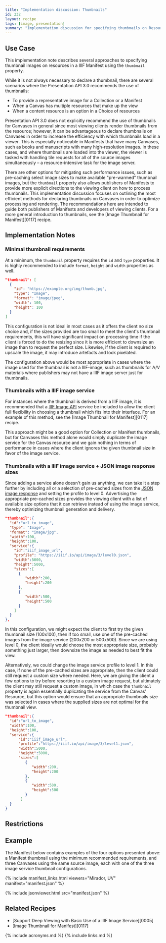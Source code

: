 ```yaml
---
title: "Implementation discussion: Thumbnails"
id: 232
layout: recipe
tags: [image, presentation]
summary: "Implementation discussion for specifying thumbnails on Resources, especially Canvases, such that they can be used by clients to represent the object."
---
```


## Use Case

This implementation note describes several approaches to specifying thumbnail images on resources in a IIIF Manifest using the `thumbnail` property.

While it is not always necessary to declare a thumbnail, there are several scenarios where the Presentation API 3.0 recommends the use of thumbnails:
* To provide a representative image for a Collection or a Manifest
* When a Canvas has multiple resources that make up the view
* When a content resource is an option in a Choice of resources

Presentation API 3.0 does not explicitly recommend the use of thumbnails for Canvases in general since most viewing clients render thumbnails from the resource; however, it can be advantageous to declare thumbnails on Canvases in order to increase the efficiency with which thumbnails load in a viewer. This is especially noticeable in Manifests that have many Canvases, such as books and manuscripts with many high-resolution images. In these cases, and where thumbnails are loaded into the viewer, the viewer is tasked with handling tile requests for all of the source images simultaneously – a resource-intensive task for the image server.

There are other options for mitigating such performance issues, such as pre-caching select image sizes to make available "pre-warmed" thumbnail images, but the `thumbnail` property also allows publishers of Manifests to provide more explicit directions to the viewing client on how to process thumbnails. This implementation discussion focuses on outlining the most efficient methods for declaring thumbnails on Canvases in order to optimize processing and rendering. The recommendations here are intended to guide both publishers of Manifests and developers of viewing clients. For a more general introduction to thumbnails, see the [Image Thumbnail for Manifest][0117] recipe.

## Implementation Notes

### Minimal thumbnail requirements

At a minimum, the `thumbnail` property requires the `id` and `type` properties. It is highly recommended to include `format`, `height` and `width` properties as well.

```json
"thumbnail": [
  {
    "id": "https://example.org/img/thumb.jpg",
    "type": "Image",
    "format": "image/jpeg",
    "width": 100,
    "height": 100
  }
]
```
This configuration is not ideal in most cases as it offers the client no size choice and, if the sizes provided are too small to meet the client's thumbnail requirements, this will have significant impact on processing time if the client is forced to do the resizing since it is more efficient to downsize an image than to request the perfect size. Likewise, if the client is required to upscale the image, it may introduce artefacts and look pixelated.

The configuration above would be most appropriate in cases where the image used for the thumbnail is not a IIIF-image, such as thumbnails for A/V materials where publishers may not have a IIIF image server just for thumbnails.

### Thumbnails with a IIIF image service

For instances where the thumbnail is derived from a IIIF image, it is recommended that a [IIIF Image API](https://iiif.io/api/image/3.0/) service be included to allow the client full flexibility in choosing a thumbnail which fits into their interface. For an example of this method, see the [Image Thumbnail for Manifest][0117] recipe.

This approach might be a good option for Collection or Manifest thumbnails, but for Canvases this method alone would simply duplicate the image service for the Canvas resource and we gain nothing in terms of performance in cases where the client ignores the given thumbnail size in favor of the image service.

### Thumbnails with a IIIF image service + JSON image response sizes

Since adding a service alone doesn't gain us anything, we can take it a step further by including all or a selection of pre-cached sizes from the [JSON image response](https://iiif.io/api/image/3.0/#51-image-information-request) and setting the profile to level 0. Advertising the appropriate pre-cached sizes provides the viewing client with a list of available size options that it can retrieve instead of using the image service, thereby optimizing thumbnail generation and delivery.

```json
"thumbnail":{
  "id":"url_to_image",
  "type": "Image",
  "format": "image/jpg",
  "width":100,
  "height":100,
  "service":{
    "id":"iiif_image_url",
    "profile": "https://iiif.io/api/image/3/level0.json",
    "width":5000,
    "height":5000,
    "sizes":[
      {
         "width":200,
         "height":200
      },
      {
         "width":500,
         "height":500
      }
    ]
  }
},
```
In this configuration, we might expect the client to first try the given thumbnail size (100x100), then if too small, use one of the pre-cached images from the image service (200x200 or 500x500). Since we are using level 0, the client ideally would choose the most appropriate size, probably something just larger, then downsize the image as needed to best fit the view.

Alternatively, we could change the image service profile to level 1. In this case, if none of the pre-cached sizes are appropriate, then the client could still request a custom size where needed. Here, we are giving the client a few options to try before resorting to a custom image request, but ultimately the client may still request a custom image, in which case the `thumbnail` property is again essentially duplicating the service from the Canvas' Resource, but this option would ensure that an appropriate thumbnails size was selected in cases where the supplied sizes are not optimal for the thumbnail view.

```json
"thumbnail":{
  "id":"url_to_image",
  "width":100,
  "height":100,
  "service":{
      "id":"iiif_image_url",
      "profile":"https://iiif.io/api/image/3/level1.json",
      "width":5000,
      "height":5000,
      "sizes":[
         {
            "width":200,
            "height":200
         },
         {
            "width":500,
            "height":500
         }
       ]
  }
}
```

## Restrictions

## Example

The Manifest below contains examples of the four options presented above: a Manifest thumbnail using the minimum recommended requirements, and three Canvases using the same source image, each with one of the three image service thumbnail configurations.

{% include manifest_links.html viewers="Mirador, UV" manifest="manifest.json" %}

{% include jsonviewer.html src="manifest.json" %}

## Related Recipes

* [Support Deep Viewing with Basic Use of a IIIF Image Service][0005]
* [Image Thumbnail for Manifest][0117]

{% include acronyms.md %}
{% include links.md %}
